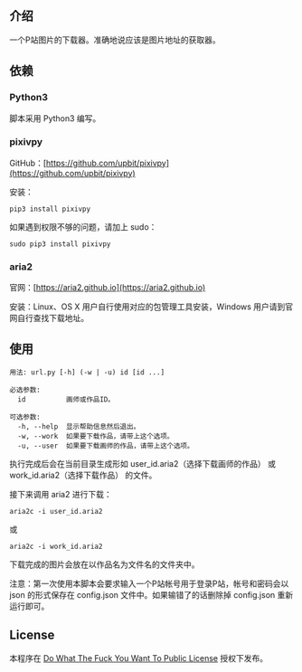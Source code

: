## 介绍

一个P站图片的下载器。准确地说应该是图片地址的获取器。

## 依赖

### Python3

脚本采用 Python3 编写。

### pixivpy

GitHub：[https://github.com/upbit/pixivpy](https://github.com/upbit/pixivpy)

安装：

    pip3 install pixivpy

如果遇到权限不够的问题，请加上 sudo：

    sudo pip3 install pixivpy

### aria2

官网：[https://aria2.github.io](https://aria2.github.io)

安装：Linux、OS X 用户自行使用对应的包管理工具安装，Windows 用户请到官网自行查找下载地址。

## 使用

```
用法: url.py [-h] (-w | -u) id [id ...]

必选参数:
  id          画师或作品ID。

可选参数:
  -h, --help  显示帮助信息然后退出。
  -w, --work  如果要下载作品，请带上这个选项。
  -u, --user  如果要下载画师的作品，请带上这个选项。
```

执行完成后会在当前目录生成形如 user_id.aria2（选择下载画师的作品） 或 work_id.aria2（选择下载作品） 的文件。

接下来调用 aria2 进行下载：

    aria2c -i user_id.aria2

或

    aria2c -i work_id.aria2

下载完成的图片会放在以作品名为文件名的文件夹中。

注意：第一次使用本脚本会要求输入一个P站帐号用于登录P站，帐号和密码会以 json 的形式保存在 config.json 文件中。如果输错了的话删除掉 config.json 重新运行即可。

## License

本程序在 [Do What The Fuck You Want To Public License](https://github.com/yyd916529103/pixiv-downloader/blob/master/LICENSE) 授权下发布。
